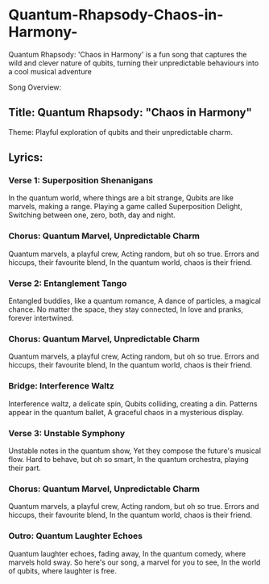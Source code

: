 # Quantum-Rhapsody-Chaos-in-Harmony-

Quantum Rhapsody: 'Chaos in Harmony' is a fun song that captures the wild and clever nature of qubits, turning their unpredictable behaviours into a cool musical adventure

 Song Overview:

## Title: Quantum Rhapsody: "Chaos in Harmony"
Theme: Playful exploration of qubits and their unpredictable charm.

## Lyrics:
### Verse 1: Superposition Shenanigans
In the quantum world, where things are a bit strange,
Qubits are like marvels, making a range.
Playing a game called Superposition Delight,
Switching between one, zero, both, day and night.

### Chorus: Quantum Marvel, Unpredictable Charm
Quantum marvels, a playful crew,
Acting random, but oh so true.
Errors and hiccups, their favourite blend,
In the quantum world, chaos is their friend.

### Verse 2: Entanglement Tango
Entangled buddies, like a quantum romance,
A dance of particles, a magical chance.
No matter the space, they stay connected,
In love and pranks, forever intertwined. 

### Chorus: Quantum Marvel, Unpredictable Charm
Quantum marvels, a playful crew,
Acting random, but oh so true.
Errors and hiccups, their favourite blend,
In the quantum world, chaos is their friend.

### Bridge: Interference Waltz
Interference waltz, a delicate spin,
Qubits colliding, creating a din.
Patterns appear in the quantum ballet,
A graceful chaos in a mysterious display.

### Verse 3: Unstable Symphony
Unstable notes in the quantum show,
Yet they compose the future's musical flow.
Hard to behave, but oh so smart,
In the quantum orchestra, playing their part.

### Chorus: Quantum Marvel, Unpredictable Charm
Quantum marvels, a playful crew,
Acting random, but oh so true.
Errors and hiccups, their favourite blend,
In the quantum world, chaos is their friend.

### Outro: Quantum Laughter Echoes
Quantum laughter echoes, fading away,
In the quantum comedy, where marvels hold sway.
So here's our song, a marvel for you to see,
In the world of qubits, where laughter is free. 
